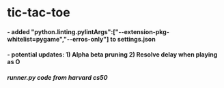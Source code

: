 # tic-tac-toe

#### - added "python.linting.pylintArgs":["--extension-pkg-whitelist=pygame","--erros-only"] to settings.json
#### - potential updates: 1) Alpha beta pruning  2) Resolve delay when playing as O
##### runner.py code from harvard cs50
